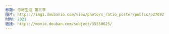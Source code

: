 ```yaml
---
标题: 你好生活 第三季
图片: https://img1.doubanio.com/view/photo/s_ratio_poster/public/p2709225818.jpg
时时: 2021
链接: https://movie.douban.com/subject/35550625/
---
```

